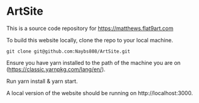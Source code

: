 # ArtSite
This is a source code repository for https://matthews.flat9art.com

To build this website locally, clone the repo to your local machine.

    git clone git@github.com:Naybs808/ArtSite.git

Ensure you have yarn installed to the path of the machine you are on (https://classic.yarnpkg.com/lang/en/).

Run yarn install & yarn start.

A local version of the website should be running on http://localhost:3000.
